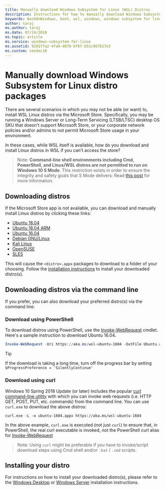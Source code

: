 ```yaml
---
title: Manually download Windows Subsystem for Linux (WSL) Distros
description: Instructions for how to manually download Windows Subsystem for Linux distributions.
keywords: BashOnWindows, bash, wsl, windows, windows subsystem for linux, WSL, windows subsystem, distro, ubuntu, openSUSE, SLES, debian, kali
author: taraj
ms.author: taraj
ms.date: 07/24/2018
ms.topic: article
ms.service: windows-subsystem-for-linux
ms.assetid: 9281ffa2-4fa9-4078-bf6f-b51c967617e3
ms.custom: seodec18
---
```


# Manually download Windows Subsystem for Linux distro packages

There are several scenarios in which you may not be able (or want) to, install WSL Linux distros via the Microsoft Store. Specifically, you may be running a Windows Server or Long-Term Servicing (LTSB/LTSC) desktop OS SKU that doesn't support Microsoft Store, or your corporate network policies and/or admins to not permit Microsoft Store usage in your environment.

In these cases, while WSL itself is available, how do you download and install Linux distros in WSL if you can't access the store?

> Note: **Command-line shell environments including Cmd, PowerShell, and Linux/WSL distros are not permitted to run on Windows 10 S Mode**. This restriction exists in order to ensure the integrity and safety goals that S Mode delivers: Read [this post](https://blogs.msdn.microsoft.com/commandline/2017/05/18/will-linux-distros-run-on-windows-10-s/) for more information.

## Downloading distros

If the Microsoft Store app is not available, you can download and manually install Linux distros by clicking these links:
* [Ubuntu 18.04](https://aka.ms/wsl-ubuntu-1804)
* [Ubuntu 18.04 ARM](https://aka.ms/wsl-ubuntu-1804-arm)
* [Ubuntu 16.04](https://aka.ms/wsl-ubuntu-1604)
* [Debian GNU/Linux](https://aka.ms/wsl-debian-gnulinux)
* [Kali Linux](https://aka.ms/wsl-kali-linux)
* [OpenSUSE](https://aka.ms/wsl-opensuse-42)
* [SLES](https://aka.ms/wsl-sles-12)

This will cause the `<distro>.appx` packages to download to a folder of your choosing. Follow the [installation instructions](#installing-your-distro) to install your downloaded distro(s).

## Downloading distros via the command line
If you prefer, you can also download your preferred distro(s) via the command line:

 ### Download using PowerShell
 To download distros using PowerShell, use the [Invoke-WebRequest](https://msdn.microsoft.com/powershell/reference/5.1/microsoft.powershell.utility/invoke-webrequest) cmdlet. Here's a sample instruction to download Ubuntu 16.04.

```powershell
Invoke-WebRequest -Uri https://aka.ms/wsl-ubuntu-1604 -OutFile Ubuntu.appx -UseBasicParsing
```

> [!TIP]
> If the download is taking a long time, turn off the progress bar by setting `$ProgressPreference = 'SilentlyContinue'`

### Download using curl
Windows 10 Spring 2018 Update (or later) includes the popular [curl command-line utility](https://curl.haxx.se/) with which you can invoke web requests (i.e. HTTP GET, POST, PUT, etc. commands) from the command line. You can use `curl.exe` to download the above distros:

```console
curl.exe -L -o ubuntu-1604.appx https://aka.ms/wsl-ubuntu-1604
```

In the above example, `curl.exe` is executed (not just `curl`) to ensure that, in PowerShell, the real curl executable is invoked, not the PowerShell curl alias for [Invoke-WebRequest](https://docs.microsoft.com/en-us/powershell/module/microsoft.powershell.utility/invoke-webrequest?view=powershell-6)

> Note: Using `curl` might be preferable if you have to invoke/script download steps using Cmd shell and/or `.bat` / `.cmd` scripts.

## Installing your distro
For instructions on how to install your downloaded distro(s), please refer to the [Windows Desktop](install-win10.md) or [Windows Server](install-on-server.md) installation instructions.
